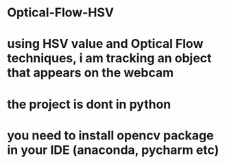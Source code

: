 # Optical-Flow-HSV
# using HSV value and Optical Flow techniques, i am tracking an object that appears on the webcam
# the project is dont in python
# you need to install opencv package in your IDE (anaconda, pycharm etc)
